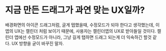 # 지금 만든 드래그가 과연 맞는 UX일까?
배경화면의 아이콘 드래그처럼, 글게 탭했을때, 수정모드가 되야 한다고 생각했는데,
이 앱의 UX는 캘린더 처럼 보이기 때문에, 사용자는 캘린더앱의 UX로 받아들일 것이다.
캘린더 앱에선 수정모드가 아니라, 그냥 길게 탭하면 드래그 되는게 더 익숙하긴 할것 같다.
UX 방향을 굳이 바꾸진 말자.